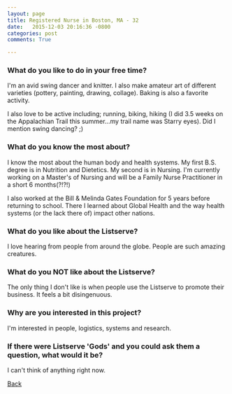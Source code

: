 ```yaml
---
layout: page
title: Registered Nurse in Boston, MA - 32
date:   2015-12-03 20:16:36 -0800
categories: post
comments: True

---
```


### What do you like to do in your free time?
<p>I'm an avid swing dancer and knitter. I also make amateur art of different varieties (pottery, painting, drawing, collage). Baking is also a favorite activity.

I also love to be active including; running, biking, hiking (I did 3.5 weeks on the Appalachian Trail this summer...my trail name was Starry eyes). Did I mention swing dancing? ;)</p>

### What do you know the most about?
<p>I know the most about the human body and health systems. My first B.S. degree is in Nutrition and Dietetics. My second is in Nursing. I'm currently working on a Master's of Nursing and will be a Family Nurse Practitioner in a short 6 months(?!?!)

I also worked at the Bill & Melinda Gates Foundation for 5 years before returning to school. There I learned about Global Health and the way health systems (or the lack there of) impact other nations. </p>

### What do you like about the Listserve?
<p>I love hearing from people from around the globe. People are such amazing creatures.</p>

### What do you NOT like about the Listserve?
<p>The only thing I don't like is when people use the Listserve to promote their business. It feels a bit disingenuous.</p>

### Why are you interested in this project?
<p>I'm interested in people, logistics, systems and research. </p>

### If there were Listserve 'Gods' and you could ask them a question, what would it be?
<p>I can't think of anything right now.</p>

[Back][1]

[1]: /home/responders/all